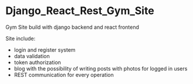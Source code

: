 # Django_React_Rest_Gym_Site
Gym Site build with django backend and react frontend

Site include:
- login and register system
- data validation
- token authorization
- blog with the possibility of writing posts with photos for logged in users
- REST communication for every operation
